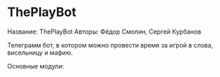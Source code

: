# ThePlayBot

Название: ThePlayBot
Авторы: Фёдор Смолин, Сергей Курбанов

Телеграмм бот, в котором можно провести время за игрой в слова, висельницу и мафию.

Основные модули: 
